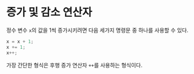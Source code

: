 # 증가 및 감소 연산자

정수 변수 `x`의 값을 1씩 증가시키려면 다음 세가지 명령문 중 하나를 사용할 수 있다. 

```java
x = x + 1;
x += 1;
x++;
```

가장 간단한 형식은 후행 증가 연산자 `++`를 사용하는 형식이다.